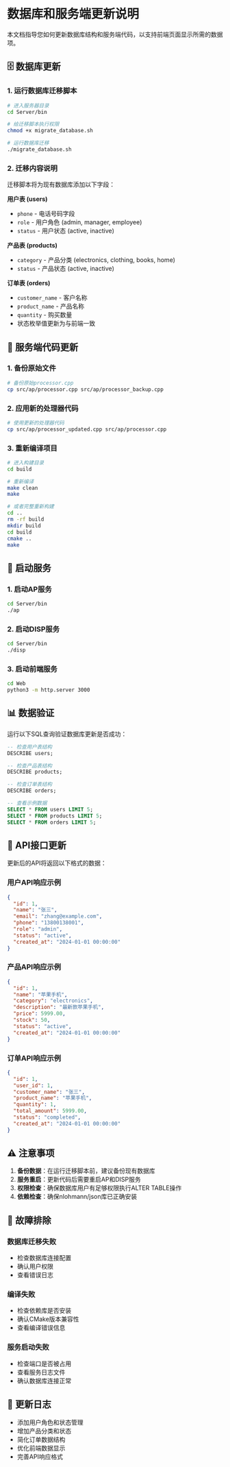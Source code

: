 # 数据库和服务端更新说明

本文档指导您如何更新数据库结构和服务端代码，以支持前端页面显示所需的数据项。

## 🗄️ 数据库更新

### 1. 运行数据库迁移脚本

```bash
# 进入服务器目录
cd Server/bin

# 给迁移脚本执行权限
chmod +x migrate_database.sh

# 运行数据库迁移
./migrate_database.sh
```

### 2. 迁移内容说明

迁移脚本将为现有数据库添加以下字段：

**用户表 (users)**
- `phone` - 电话号码字段
- `role` - 用户角色 (admin, manager, employee)
- `status` - 用户状态 (active, inactive)

**产品表 (products)**
- `category` - 产品分类 (electronics, clothing, books, home)
- `status` - 产品状态 (active, inactive)

**订单表 (orders)**
- `customer_name` - 客户名称
- `product_name` - 产品名称
- `quantity` - 购买数量
- 状态枚举值更新为与前端一致

## 🔧 服务端代码更新

### 1. 备份原始文件

```bash
# 备份原始processor.cpp
cp src/ap/processor.cpp src/ap/processor_backup.cpp
```

### 2. 应用新的处理器代码

```bash
# 使用更新的处理器代码
cp src/ap/processor_updated.cpp src/ap/processor.cpp
```

### 3. 重新编译项目

```bash
# 进入构建目录
cd build

# 重新编译
make clean
make

# 或者完整重新构建
cd ..
rm -rf build
mkdir build
cd build
cmake ..
make
```

## 🚀 启动服务

### 1. 启动AP服务

```bash
cd Server/bin
./ap
```

### 2. 启动DISP服务

```bash
cd Server/bin
./disp
```

### 3. 启动前端服务

```bash
cd Web
python3 -m http.server 3000
```

## 📊 数据验证

运行以下SQL查询验证数据库更新是否成功：

```sql
-- 检查用户表结构
DESCRIBE users;

-- 检查产品表结构
DESCRIBE products;

-- 检查订单表结构
DESCRIBE orders;

-- 查看示例数据
SELECT * FROM users LIMIT 5;
SELECT * FROM products LIMIT 5;
SELECT * FROM orders LIMIT 5;
```

## 🔄 API接口更新

更新后的API将返回以下格式的数据：

### 用户API响应示例
```json
{
  "id": 1,
  "name": "张三",
  "email": "zhang@example.com",
  "phone": "13800138001",
  "role": "admin",
  "status": "active",
  "created_at": "2024-01-01 00:00:00"
}
```

### 产品API响应示例
```json
{
  "id": 1,
  "name": "苹果手机",
  "category": "electronics",
  "description": "最新款苹果手机",
  "price": 5999.00,
  "stock": 50,
  "status": "active",
  "created_at": "2024-01-01 00:00:00"
}
```

### 订单API响应示例
```json
{
  "id": 1,
  "user_id": 1,
  "customer_name": "张三",
  "product_name": "苹果手机",
  "quantity": 1,
  "total_amount": 5999.00,
  "status": "completed",
  "created_at": "2024-01-01 00:00:00"
}
```

## ⚠️ 注意事项

1. **备份数据**：在运行迁移脚本前，建议备份现有数据库
2. **服务重启**：更新代码后需要重启AP和DISP服务
3. **权限检查**：确保数据库用户有足够权限执行ALTER TABLE操作
4. **依赖检查**：确保nlohmann/json库已正确安装

## 🐛 故障排除

### 数据库迁移失败
- 检查数据库连接配置
- 确认用户权限
- 查看错误日志

### 编译失败
- 检查依赖库是否安装
- 确认CMake版本兼容性
- 查看编译错误信息

### 服务启动失败
- 检查端口是否被占用
- 查看服务日志文件
- 确认数据库连接正常

## 📝 更新日志

- 添加用户角色和状态管理
- 增加产品分类和状态
- 简化订单数据结构
- 优化前端数据显示
- 完善API响应格式